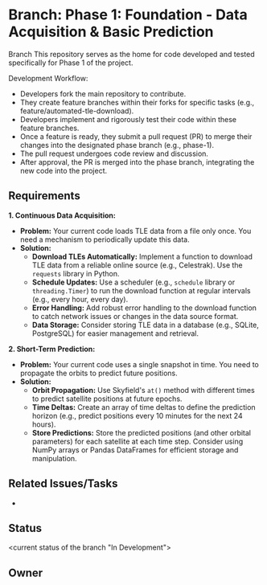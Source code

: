 # Branch: Phase 1: Foundation - Data Acquisition & Basic Prediction

Branch
This repository serves as the home for code developed and tested specifically for Phase 1 of the project.

Development Workflow:
*   Developers fork the main repository to contribute.
*   They create feature branches within their forks for specific tasks (e.g., feature/automated-tle-download).
*   Developers implement and rigorously test their code within these feature branches.
*   Once a feature is ready, they submit a pull request (PR) to merge their changes into the designated phase branch (e.g., phase-1).
*   The pull request undergoes code review and discussion.
*   After approval, the PR is merged into the phase branch, integrating the new code into the project.

## Requirements

**1. Continuous Data Acquisition:**

*   **Problem:** Your current code loads TLE data from a file only once. You need a mechanism to periodically update this data.
*   **Solution:**
    *   **Download TLEs Automatically:** Implement a function to download TLE data from a reliable online source (e.g., Celestrak).  Use the `requests` library in Python.
    *   **Schedule Updates:** Use a scheduler (e.g., `schedule` library or `threading.Timer`) to run the download function at regular intervals (e.g., every hour, every day).
    *   **Error Handling:** Add robust error handling to the download function to catch network issues or changes in the data source format.
    *   **Data Storage:** Consider storing TLE data in a database (e.g., SQLite, PostgreSQL) for easier management and retrieval.

**2. Short-Term Prediction:**

*   **Problem:** Your current code uses a single snapshot in time. You need to propagate the orbits to predict future positions.
*   **Solution:**
    *   **Orbit Propagation:** Use Skyfield's `at()` method with different times to predict satellite positions at future epochs.
    *   **Time Deltas:** Create an array of time deltas to define the prediction horizon (e.g., predict positions every 10 minutes for the next 24 hours).
    *   **Store Predictions:** Store the predicted positions (and other orbital parameters) for each satellite at each time step.  Consider using NumPy arrays or Pandas DataFrames for efficient storage and manipulation.

## Related Issues/Tasks

*   <links to related issues in your issue tracker>

## Status

<current status of the branch "In Development">

## Owner

<name of the developer responsible for the branch>
